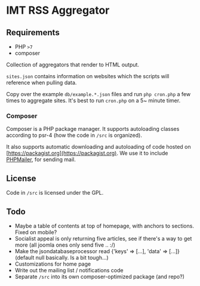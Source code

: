 # IMT RSS Aggregator

## Requirements

* PHP `>7`
* composer

Collection of aggregators that render to HTML output. 

`sites.json` contains information on websites which the scripts will reference when pulling data. 

Copy over the example `db/example.*.json` files and run `php cron.php` a few times to aggregate sites. It's best to run `cron.php` on a 5~ minute timer.

### Composer

Composer is a PHP package manager. It supports autoloading classes according to psr-4 (how the code in `/src` is organized).

It also supports automatic downloading and autoloading of code hosted on [https://packagist.org](https://packagist.org). We use it to include [PHPMailer](https://packagist.org/packages/phpmailer/phpmailer), for sending mail.

## License

Code in `/src` is licensed under the GPL.

## Todo

* Maybe a table of contents at top of homepage, with anchors to sections. Fixed on mobile?
* Socialist appeal is only returning five articles, see if there's a way to get more (all joomla ones only send five .. :/)
* Make the jsondatabaseprocessor read {'keys' => [...], 'data' => [...]} (default null basically. Is a bit tough...)
* Customizations for home page
* Write out the mailing list / notifications code
* Separate `/src` into its own composer-optimized package (and repo?)

